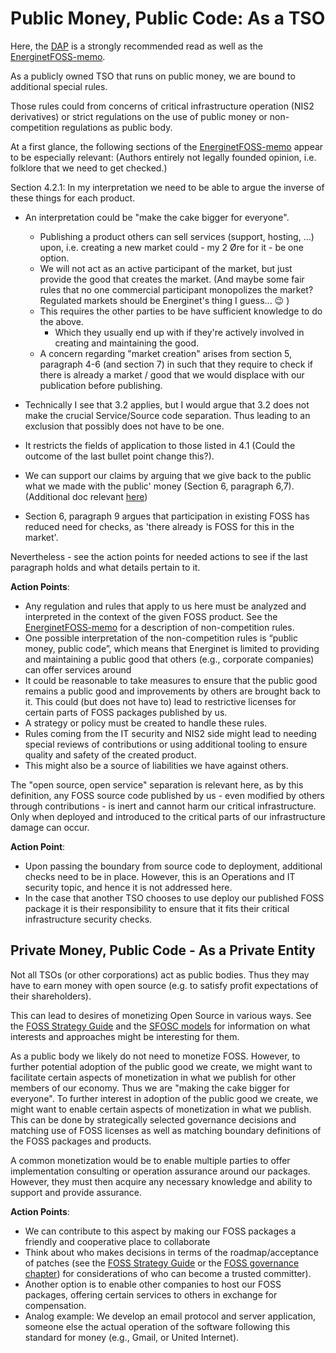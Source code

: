 # Public Money, Public Code: As a TSO

Here, the [DAP] is a strongly recommended read as well as the [EnerginetFOSS-memo].

As a publicly owned TSO that runs on public money, we are bound to additional special rules.

Those rules could from concerns of critical infrastructure operation (NIS2 derivatives) or strict regulations on the use of public money or non-competition regulations as public body.     

At a first glance, the following sections of the [EnerginetFOSS-memo] appear to be especially relevant:
(Authors entirely not legally founded opinion, i.e. folklore that we need to get checked.) 

Section 4.2.1: In my interpretation we need to be able to argue the inverse of these things for each product. 
- An interpretation could be "make the cake bigger for everyone". 
  - Publishing a product others can sell services (support, hosting, ...) upon, i.e. creating a new market could - my 2 Øre for it - be one option.
  - We will not act as an active participant of the market, but just provide the good that creates the market. (And maybe some fair rules that no one commercial participant monopolizes the market? Regulated markets should be Energinet's thing I guess... :wink: )  
  - This requires the other parties to be have sufficient knowledge to do the above. 
    - Which they usually end up with if they're actively involved in creating and maintaining the good.
  - A concern regarding "market creation" arises from section 5, paragraph 4-6 (and section 7) in such that they require to check if there is already a market / good that we would displace with our publication before publishing.

- Technically I see that 3.2 applies, but I would argue that 3.2 does not make the crucial Service/Source code separation. Thus leading to an exclusion that possibly does not have to be one.  
- It restricts the fields of application to those listed in 4.1 (Could the outcome of the last bullet point change this?). 

- We can support our claims by arguing that we give back to the public what we made with the public' money (Section 6, paragraph 6,7). (Additional doc relevant [here](https://www.digitaliser.dk/resource/2212763/artefact/OpenSource-softwareidetoffentlige.pdf?artefact=true&PID=2212766))
- Section 6, paragraph 9 argues that participation in existing FOSS has reduced need for checks, as 'there already is FOSS for this in the market'.

Nevertheless - see the action points for needed actions to see if the last paragraph holds and what details pertain to it.


**Action Points**:

- Any regulation and rules that apply to us here must be analyzed and interpreted in the context of the given FOSS product. See the [EnerginetFOSS-memo] for a description of non-competition rules.
- One possible interpretation of the non-competition rules is “public money, public code”, which means that Energinet is limited to providing and maintaining a public good that others (e.g., corporate   companies) can offer services around
- It could be reasonable to take measures to ensure that the public good remains a public good and improvements by others are brought back to it. This could (but does not have to) lead to restrictive licenses for certain parts of FOSS packages published by us.
- A strategy or policy must be created to handle these rules. 
- Rules coming from the IT security and NIS2 side might lead to needing special reviews of contributions or using additional tooling to ensure quality and safety of the created product. 
- This might also be a source of liabilities we have against others.

The "open source, open service" separation is relevant here, as by this definition, any FOSS source code published by us - even modified by others through contributions - is inert and cannot harm our critical infrastructure. Only when deployed and introduced to the critical parts of our infrastructure damage can occur.


**Action Point**:
- Upon passing the boundary from source code to deployment, additional checks need to be in place. However, this is an Operations and IT security topic, and hence it is not addressed here.
- In the case that another TSO chooses to use deploy our published FOSS package it is their responsibility to ensure that it fits their critical infrastructure security checks.

## Private Money, Public Code - As a Private Entity

Not all TSOs (or other corporations) act as public bodies. Thus they may have to earn money with open source (e.g. to satisfy profit expectations of their shareholders).

This can lead to desires of monetizing Open Source in various ways. See the [FOSS Strategy Guide] and the [SFOSC models](https://sfosc.org/docs/business-models/) for information on what interests and approaches might be interesting for them.

As a public body we likely do not need to monetize FOSS. 
However, to further potential adoption of the public good we create, we might want to facilitate certain aspects of monetization in what we publish for other members of our economy. Thus we are "making the cake bigger for everyone".
To further interest in adoption of the public good we create, we might want to enable certain aspects of monetization in what we publish. This can be done by strategically selected governance decisions and matching use of FOSS licenses as well as matching boundary definitions of the FOSS packages and products.

A common monetization would be to enable multiple parties to offer implementation consulting or operation assurance around our packages. However, they must then acquire any necessary knowledge and ability to support and provide assurance. 

**Action Points**:
- We can contribute to this aspect by making our FOSS packages a friendly and cooperative place to collaborate 
- Think about who makes decisions in terms of the roadmap/acceptance of patches (see the [FOSS Strategy Guide] or the [FOSS governance chapter](04b-FOSS-Terms-Intro-FOSS-governance.md)) for considerations of who can become a trusted committer).				 
- Another option is to enable other companies to host our FOSS packages, offering certain services to others in exchange for compensation. 
- Analog example: We develop an email protocol and server application, someone else the actual operation of the software following this standard for money (e.g., Gmail, or  United Internet).

<!-- Anchorlink style -->
[FOSS Strategy Guide]: https://github.com/project-origin/origin-collaboration/blob/main/docs/additional_reading/07-FOSS-Terms-Intro-FOSS-strategy.md
[EnerginetFOSS-memo]: https://github.com/project-origin/origin-collaboration/blob/main/docs/additional_reading/legal_memo/minutes_legal_notes_on_energinets_use_of_open_source.pdf
[Trusted Committer]: https://github.com/project-origin/origin-collaboration/blob/main/docs/introductory/innersource-short-role-descriptions.md#the-trusted-committer
[Contributor]: https://github.com/project-origin/origin-collaboration/blob/main/docs/introductory/innersource-short-role-descriptions.md#the-contributor
[DAP]: https://www.digitaliser.dk/resource/451301/artefact/retligeforholdvedopensource.pdf?artefact=true&PID=464845
